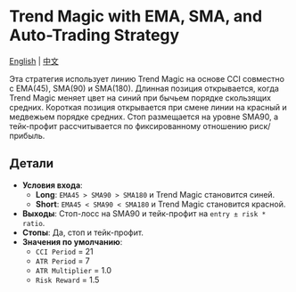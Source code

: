 # Trend Magic with EMA, SMA, and Auto-Trading Strategy
[English](README.md) | [中文](README_cn.md)

Эта стратегия использует линию Trend Magic на основе CCI совместно с EMA(45), SMA(90) и SMA(180). Длинная позиция открывается, когда Trend Magic меняет цвет на синий при бычьем порядке скользящих средних. Короткая позиция открывается при смене линии на красный и медвежьем порядке средних. Стоп размещается на уровне SMA90, а тейк-профит рассчитывается по фиксированному отношению риск/прибыль.

## Детали

- **Условия входа**:
  - **Long**: `EMA45 > SMA90 > SMA180` и Trend Magic становится синей.
  - **Short**: `EMA45 < SMA90 < SMA180` и Trend Magic становится красной.
- **Выходы**: Стоп-лосс на SMA90 и тейк-профит на `entry ± risk * ratio`.
- **Стопы**: Да, стоп и тейк-профит.
- **Значения по умолчанию**:
  - `CCI Period` = 21
  - `ATR Period` = 7
  - `ATR Multiplier` = 1.0
  - `Risk Reward` = 1.5
